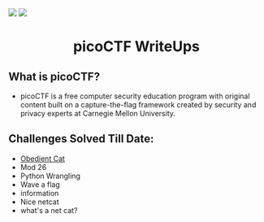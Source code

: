 <div>
   <a href="https://play.picoctf.org/login" alt="picoCTF" height="40"><img src="https://img.shields.io/badge/picoCTF-Online%20CTF%20challenges-green[700]" ></a>
   <img src="https://img.shields.io/badge/picoCTF--Username%3A-hitaarthh-green[700]  height="40"">
</div>

<div align="center">
   <h1> picoCTF WriteUps</h1>
</div>

## What is picoCTF?

<div>
 <ul>
   <li>picoCTF is a free computer security education program with original content built on a capture-the-flag framework created by security and privacy experts at Carnegie Mellon University.
   </li>
 <ul>

</div>   

## Challenges Solved Till Date:

- [Obedient Cat](https://github.com/hitaarthh/picoCTF-WriteUps/tree/main/Obedient%20Cat)
- Mod 26
- Python Wrangling
- Wave a flag
- information
- Nice netcat 
- what's a net cat?
